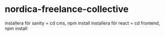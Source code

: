 # nordica-freelance-collective

installera för sanity = cd cms, npm install
installera för react = cd frontend, npm install
